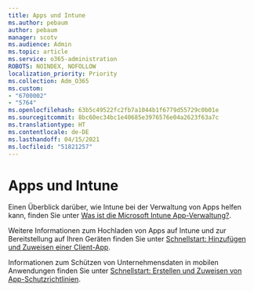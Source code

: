 ```yaml
---
title: Apps und Intune
ms.author: pebaum
author: pebaum
manager: scotv
ms.audience: Admin
ms.topic: article
ms.service: o365-administration
ROBOTS: NOINDEX, NOFOLLOW
localization_priority: Priority
ms.collection: Adm_O365
ms.custom:
- "6700002"
- "5764"
ms.openlocfilehash: 63b5c49522fc2fb7a1044b1f6779d55729c0b01e
ms.sourcegitcommit: 8bc60ec34bc1e40685e3976576e04a2623f63a7c
ms.translationtype: HT
ms.contentlocale: de-DE
ms.lasthandoff: 04/15/2021
ms.locfileid: "51821257"
---
```

# <a name="apps-and-intune"></a>Apps und Intune

Einen Überblick darüber, wie Intune bei der Verwaltung von Apps helfen kann, finden Sie unter  [Was ist die Microsoft Intune App-Verwaltung?](https://docs.microsoft.com/mem/intune/apps/app-management).

Weitere Informationen zum Hochladen von Apps auf Intune und zur Bereitstellung auf Ihren Geräten finden Sie unter  [Schnellstart: Hinzufügen und Zuweisen einer Client-App](https://docs.microsoft.com/mem/intune/apps/quickstart-add-assign-app).

Informationen zum Schützen von Unternehmensdaten in mobilen Anwendungen finden Sie unter [Schnellstart: Erstellen und Zuweisen von App-Schutzrichtlinien](https://docs.microsoft.com/mem/intune/apps/quickstart-create-assign-app-policy).